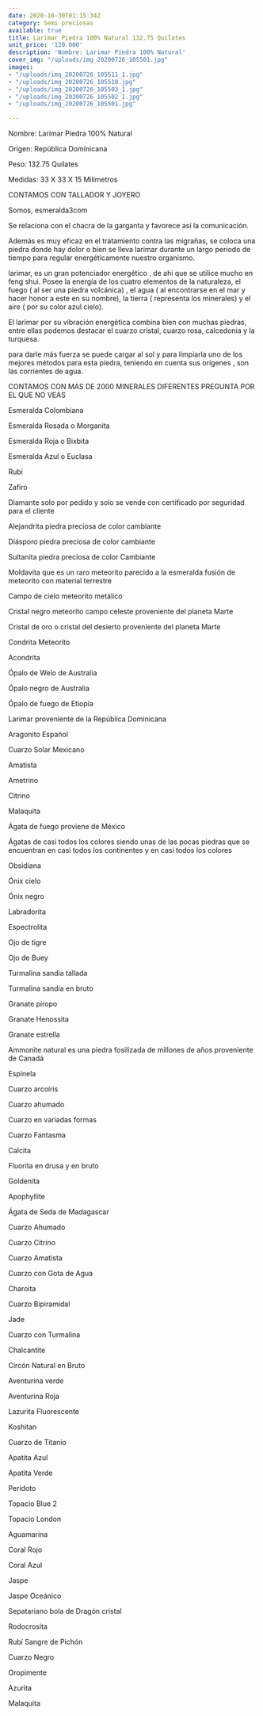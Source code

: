 ```yaml
---
date: 2020-10-30T01:15:34Z
category: Semi preciosas
available: true
title: Larimar Piedra 100% Natural 132.75 Quilates
unit_price: '120.000'
description: 'Nombre: Larimar Piedra 100% Natural'
cover_img: "/uploads/img_20200726_105501.jpg"
images:
- "/uploads/img_20200726_105511_1.jpg"
- "/uploads/img_20200726_105510.jpg"
- "/uploads/img_20200726_105503_1.jpg"
- "/uploads/img_20200726_105502_1.jpg"
- "/uploads/img_20200726_105501.jpg"

---
```

Nombre: Larimar Piedra 100% Natural

Origen: República Dominicana

Peso: 132.75 Quilates

Medidas: 33 X 33 X 15 Milímetros

CONTAMOS CON TALLADOR Y JOYERO 

Somos,   esmeralda3com

Se relaciona con el chacra de la garganta y favorece así la comunicación.

Además es muy eficaz en el tratamiento contra las migrañas, se coloca una piedra donde hay dolor o bien se lleva larimar durante un largo periodo de tiempo para regular energéticamente nuestro organismo.

larimar, es un gran potenciador energético , de ahí que se utilice mucho en feng shui. Posee la energía de los cuatro elementos de la naturaleza, el fuego ( al ser una piedra volcánica) , el agua ( al encontrarse en el mar y hacer honor a este en su nombre), la tierra ( representa los minerales) y el aire ( por su color azul cielo).

El larimar por su vibración energética combina bien con muchas piedras, entre ellas podemos destacar el cuarzo cristal, cuarzo rosa, calcedonia y la turquesa.

para darle más fuerza se puede cargar al sol y para limpiarla uno de los mejores métodos para esta piedra, teniendo en cuenta sus orígenes , son las corrientes de agua.

CONTAMOS CON MAS DE 2000 MINERALES DIFERENTES PREGUNTA POR EL QUE NO VEAS

Esmeralda Colombiana 

Esmeralda Rosada o Morganita

Esmeralda Roja o Bixbita

Esmeralda Azul o Euclasa 

Rubí 

Zafiro 

Diamante solo por pedido y solo se vende con certificado por seguridad para el cliente

Alejandrita piedra preciosa de color cambiante 

Diásporo piedra preciosa de color cambiante 

Sultanita piedra preciosa de color Cambiante 

Moldavita que es un raro meteorito parecido a la esmeralda fusión de meteorito con material terrestre 

Campo de cielo meteorito metálico 

Cristal negro meteorito campo celeste proveniente del planeta Marte 

Cristal de oro o cristal del desierto proveniente del planeta Marte 

Condrita Meteorito 

Acondrita 

Ópalo de Welo de Australia 

Ópalo negro de Australia 

Ópalo de fuego de Etiopía 

Larimar proveniente de la República Dominicana 

Aragonito Español 

Cuarzo Solar Mexicano 

Amatista 

Ametrino 

Citrino 

Malaquita 

Ágata de fuego proviene de México 

Ágatas de casi todos los colores siendo unas de las pocas piedras que se encuentran en casi todos los continentes y en casi todos los colores 

Obsidiana 

Ónix cielo 

Ónix negro 

Labradorita 

Espectrolita

Ojo de tigre 

Ojo de Buey

Turmalina sandia tallada 

Turmalina sandia en bruto 

Granate piropo 

Granate Henossita

Granate estrella 

Ammonite natural es una piedra fosilizada de millones de años proveniente de Canadá 

Espinela 

Cuarzo arcoíris 

Cuarzo ahumado 

Cuarzo en variadas formas 

Cuarzo Fantasma 

Calcita 

Fluorita en drusa y en bruto 

Goldenita 

Apophyllite 

Ágata de Seda de Madagascar 

Cuarzo Ahumado 

Cuarzo Citrino 

Cuarzo Amatista 

Cuarzo con Gota de Agua 

Charoita 

Cuarzo Bipiramidal 

Jade 

Cuarzo con Turmalina

Chalcantite

Circón Natural en Bruto

Aventurina verde 

Aventurina Roja

Lazurita Fluorescente 

Koshitan

Cuarzo de Titanio 

Apatita Azul 

Apatita Verde 

Peridoto

Topacio Blue 2

Topacio London 

Aguamarina

Coral Rojo

Coral Azul 

Jaspe 

Jaspe Oceánico 

Sepatariano bola de Dragón cristal 

Rodocrosita 

Rubí Sangre de Pichón

Cuarzo Negro

Oropimente 

Azurita 

Malaquita